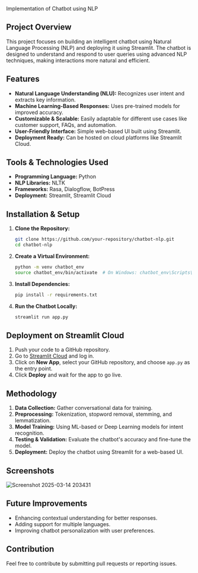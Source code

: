 Implementation of Chatbot using NLP 

## Project Overview
This project focuses on building an intelligent chatbot using Natural Language Processing (NLP) and deploying it using Streamlit. The chatbot is designed to understand and respond to user queries using advanced NLP techniques, making interactions more natural and efficient.

## Features
- **Natural Language Understanding (NLU):** Recognizes user intent and extracts key information.
- **Machine Learning-Based Responses:** Uses pre-trained models for improved accuracy.
- **Customizable & Scalable:** Easily adaptable for different use cases like customer support, FAQs, and automation.
- **User-Friendly Interface:** Simple web-based UI built using Streamlit.
- **Deployment Ready:** Can be hosted on cloud platforms like Streamlit Cloud.

## Tools & Technologies Used
- **Programming Language:** Python
- **NLP Libraries:** NLTK
- **Frameworks:** Rasa, Dialogflow, BotPress
- **Deployment:** Streamlit, Streamlit Cloud

## Installation & Setup
1. **Clone the Repository:**  
   ```sh
   git clone https://github.com/your-repository/chatbot-nlp.git
   cd chatbot-nlp
   ```
2. **Create a Virtual Environment:**  
   ```sh
   python -m venv chatbot_env
   source chatbot_env/bin/activate  # On Windows: chatbot_env\Scripts\activate
   ```
3. **Install Dependencies:**  
   ```sh
   pip install -r requirements.txt
   ```
4. **Run the Chatbot Locally:**  
   ```sh
   streamlit run app.py
   ```

## Deployment on Streamlit Cloud
1. Push your code to a GitHub repository.
2. Go to [Streamlit Cloud](https://share.streamlit.io/) and log in.
3. Click on **New App**, select your GitHub repository, and choose `app.py` as the entry point.
4. Click **Deploy** and wait for the app to go live.

## Methodology
1. **Data Collection:** Gather conversational data for training.
2. **Preprocessing:** Tokenization, stopword removal, stemming, and lemmatization.
3. **Model Training:** Using ML-based or Deep Learning models for intent recognition.
4. **Testing & Validation:** Evaluate the chatbot's accuracy and fine-tune the model.
5. **Deployment:** Deploy the chatbot using Streamlit for a web-based UI.

## Screenshots
![Screenshot 2025-03-14 203431](https://github.com/user-attachments/assets/3ab80d5a-b139-4f61-80b1-50e83880936c)


## Future Improvements
- Enhancing contextual understanding for better responses.
- Adding support for multiple languages.
- Improving chatbot personalization with user preferences.

## Contribution
Feel free to contribute by submitting pull requests or reporting issues.




